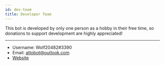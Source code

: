 ```yaml
---
id: dev-team
title: Developer Team
---
```

This bot is developed by only one person as a hobby in their free time, so donations to support development are highly appreciated!

---

* Username: Wolf20482#3390
* Email: attobot@outlook.com
* [Website](https://wolf20482.xyz)